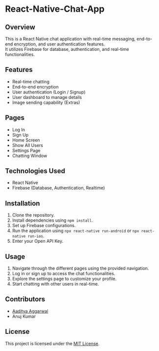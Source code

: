 # React-Native-Chat-App

## Overview
This is a React Native chat application with real-time messaging, end-to-end encryption, and user authentication features. 
<br />
It utilizes Firebase for database, authentication, and real-time functionalities.

## Features
- Real-time chatting
- End-to-end encryption
- User authentication (Login / Signup)
- User dashboard to manage details
- Image sending capability (Extras)

## Pages
- Log In
- Sign Up
- Home Screen
- Show All Users
- Settings Page
- Chatting Window

## Technologies Used
- React Native
- Firebase (Database, Authentication, Realtime)

## Installation
1. Clone the repository.
2. Install dependencies using `npm install`.
3. Set up Firebase configurations.
4. Run the application using `npx react-native run-android` or `npx react-native run-ios`.
5. Enter your Open API Key.

## Usage
1. Navigate through the different pages using the provided navigation.
2. Log in or sign up to access the chat functionalities.
3. Explore the settings page to customize your profile.
4. Start chatting with other users in real-time.

## Contributors
- <a href="https://github.com/Ash4457">Aaditya Aggarwal</a>
- Anuj Kumar

## License
This project is licensed under the [MIT License](LICENSE).

